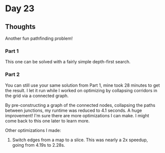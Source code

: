 # Day 23

## Thoughts

Another fun pathfinding problem!

### Part 1

This one can be solved with a fairly simple depth-first search.

### Part 2

You can still use your same solution from Part 1, mine took 28 minutes to get the result. I let it run while I worked on optimizing by collapsing corridors in the grid via a connected graph.

By pre-constructing a graph of the connected nodes, collapsing the paths between junctions, my runtime was reduced to 4.1 seconds. A huge improvement! I'm sure there are more optimizations I can make. I might come back to this one later to learn more.

Other optimizations I made:

1. Switch edges from a map to a slice. This was nearly a 2x speedup, going from 4.19s to 2.28s.
